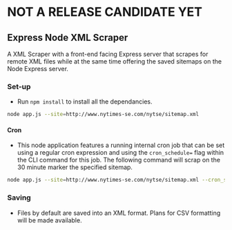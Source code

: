 # NOT A RELEASE CANDIDATE YET

## Express Node XML Scraper

A XML Scraper with a front-end facing Express server that scrapes for remote XML files while at the same time offering the saved sitemaps on the Node Express server.

### Set-up
- Run `npm install` to install all the dependancies.
```bash
node app.js --site=http://www.nytimes-se.com/nytse/sitemap.xml
```

#### Cron
- This node application features a running internal cron job that can be set using a regular cron expression and using the `cron_schedule=` flag within the CLI command for this job. The following command will scrap on the 30 minute marker the specified sitemap.

```bash
node app.js --site=http://www.nytimes-se.com/nytse/sitemap.xml --cron_schedule="30 * * * *"
```

### Saving
- Files by default are saved into an XML format. Plans for CSV formatting will be made available.

